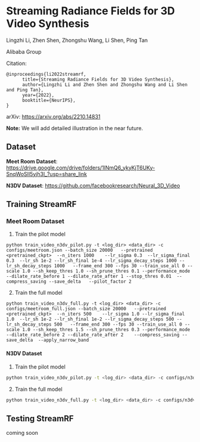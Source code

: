 # Streaming Radiance Fields for 3D Video Synthesis

Lingzhi Li, Zhen Shen, Zhongshu Wang, Li Shen, Ping Tan

Alibaba Group

Citation:
```
@inproceedings{li2022streamrf,
      title={Streaming Radiance Fields for 3D Video Synthesis}, 
      author={Lingzhi Li and Zhen Shen and Zhongshu Wang and Li Shen and Ping Tan},
      year={2022},
      booktitle={NeurIPS},
}
```

arXiv: <https://arxiv.org/abs/2210.14831>

**Note:**  We will add detailed illustration in the near future.


## Dataset
**Meet Room Dataset**: https://drive.google.com/drive/folders/1lNmQ6_ykyKjT6UKy-SnqWoSlI5yjh3l_?usp=share_link


**N3DV Dataset**:
https://github.com/facebookresearch/Neural_3D_Video

## Training StreamRF


### Meet Room Dataset

1. Train the pilot model

```
python train_video_n3dv_pilot.py -t <log_dir> <data_dir> -c configs/meetroom.json --batch_size 20000   --pretrained <pretrained_ckpt>  --n_iters 1000    --lr_sigma 0.3  --lr_sigma_final 0.3  --lr_sh 1e-2 --lr_sh_final 1e-4 --lr_sigma_decay_steps 1000 --lr_sh_decay_steps 1000   --frame_end 300 --fps 30 --train_use_all 0 --scale 1.0 --sh_keep_thres 1.0 --sh_prune_thres 0.1 --performance_mode  --dilate_rate_before 1 --dilate_rate_after 1 --stop_thres 0.01  --compress_saving --save_delta   --pilot_factor 2 
```

2. Train the full model

```
python train_video_n3dv_full.py -t <log_dir> <data_dir> -c configs/meetroom_full.json --batch_size 20000   --pretrained <pretrained_ckpt>  --n_iters 500    --lr_sigma 1.0 --lr_sigma_final 1.0  --lr_sh 1e-2 --lr_sh_final 1e-2 --lr_sigma_decay_steps 500 --lr_sh_decay_steps 500   --frame_end 300 --fps 30 --train_use_all 0 --scale 1.0 --sh_keep_thres 1.5 --sh_prune_thres 0.3 --performance_mode  --dilate_rate_before 2 --dilate_rate_after 2    --compress_saving --save_delta  --apply_narrow_band 
```

#### N3DV Dataset 

1. Train the pilot model
```bash
python train_video_n3dv_pilot.py -t <log_dir> <data_dir> -c configs/n3dv.json --batch_size 20000    --pretrained <pretrained_ckpt>  --n_iters 750    --lr_sigma 1.0  --lr_sigma_final 1.0  --lr_sh 1e-2 --lr_sh_final 1e-3 --lr_sigma_decay_steps 750 --lr_sh_decay_steps 750   --frame_end 300 --fps 30 --train_use_all 0 --offset 750  --scale 0.5 --sh_keep_thres 0.5 --sh_prune_thres 0.1 --performance_mode  --dilate_rate_before 1 --dilate_rate_after 1 --stop_thres 0.01  --compress_saving --save_delta   --pilot_factor 2 
```

2. Train the full model
```bash
python train_video_n3dv_full.py -t <log_dir> <data_dir> -c configs/n3dv_full.json --batch_size 20000   --pretrained  <pretrained_ckpt>  --n_iters 500    --lr_sigma 1.0 --lr_sigma_final 1.0  --lr_sh 1e-2 --lr_sh_final 3e-3 --lr_sigma_decay_steps 500 --lr_sh_decay_steps 300   --frame_end 300 --fps 30 --train_use_all 0 --offset 1500  --scale 0.5 --sh_keep_thres 1.0 --sh_prune_thres 0.2 --performance_mode  --dilate_rate_before 2 --dilate_rate_after 2  --stop_thres 0.01  --compress_saving --save_delta  --apply_narrow_band
```

## Testing StreamRF
coming soon
